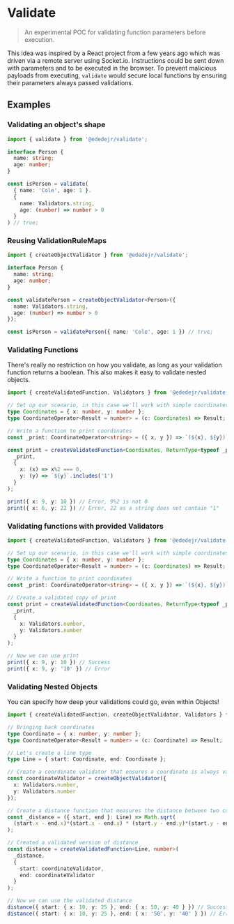 # Validate

> An experimental POC for validating function parameters before execution.

This idea was inspired by a React project from a few years ago which was driven via a remote server using Socket.io. Instructions could be sent down with parameters and to be executed in the browser. To prevent malicious payloads from executing, `validate` would secure local functions by ensuring their parameters always passed validations.

## Examples

### Validating an object's shape
```ts
import { validate } from '@ededejr/validate';

interface Person {
  name: string;
  age: number;
}

const isPerson = validate(
  { name: 'Cole', age: 1 }.
  {
    name: Validators.string,
    age: (number) => number > 0
  }
) // true;
```

### Reusing ValidationRuleMaps
```ts
import { createObjectValidator } from '@ededejr/validate';

interface Person {
  name: string;
  age: number;
}

const validatePerson = createObjectValidator<Person>({
  name: Validators.string,
  age: (number) => number > 0
});

const isPerson = validatePerson({ name: 'Cole', age: 1 }) // true;
```

### Validating Functions

There's really no restriction on how you validate, as long as your validation function returns a boolean. This also makes it easy to validate nested objects.

```ts
import { createValidatedFunction, Validators } from '@ededejr/validate';

// Set up our scenario, in this case we'll work with simple coordinates
type Coordinates = { x: number, y: number };
type CoordinateOperator<Result = number> = (c: Coordinates) => Result;

// Write a function to print coordinates
const _print: CoordinateOperator<string> = ({ x, y }) => `(${x}, ${y})`;

const print = createValidatedFunction<Coordinates, ReturnType<typeof _print>>(
  _print, 
  { 
    x: (x) => x%2 === 0, 
    y: (y) => `${y}`.includes('1') 
  }
);

print({ x: 9, y: 10 }) // Error, 9%2 is not 0
print({ x: 6, y: 22 }) // Error, 22 as a string does not contain "1"
```

### Validating functions with provided Validators
```ts
import { createValidatedFunction, Validators } from '@ededejr/validate';

// Set up our scenario, in this case we'll work with simple coordinates
type Coordinates = { x: number, y: number };
type CoordinateOperator<Result = number> = (c: Coordinates) => Result;

// Write a function to print coordinates
const _print: CoordinateOperator<string> = ({ x, y }) => `(${x}, ${y})`;

// Create a validated copy of print
const print = createValidatedFunction<Coordinates, ReturnType<typeof _print>>(
  _print, 
  { 
    x: Validators.number, 
    y: Validators.number  
  }
);

// Now we can use print
print({ x: 9, y: 10 }) // Success
print({ x: 9, y: '10' }) // Error
```

### Validating Nested Objects

You can specify how deep your validations could go, even within Objects!

```ts
import { createValidatedFunction, createObjectValidator, Validators } from '@ededejr/validate';

// Bringing back coordinates
type Coordinate = { x: number, y: number };
type CoordinateOperator<Result = number> = (c: Coordinate) => Result;

// Let's create a line type
type Line = { start: Coordinate, end: Coordinate };

// Create a coordinate validator that ensures a coordinate is always valid
const coordinateValidator = createObjectValidator({ 
  x: Validators.number, 
  y: Validators.number 
});

// Create a distance function that measures the distance between two coordinates
const _distance = ({ start, end }: Line) => Math.sqrt( 
  (start.x - end.x)*(start.x - end.x) * (start.y - end.y)*(start.y - end.y) 
);

// Created a validated version of distance
const distance = createValidatedFunction<Line, number>(
  _distance, 
  { 
    start: coordinateValidator,
    end: coordinateValidator 
  }
);

// Now we can use the validated distance
distance({ start: { x: 10, y: 25 }, end: { x: 50, y: 40 } }) // Success
distance({ start: { x: 10, y: 25 }, end: { x: '50', y: '40' } }) // Error
```
